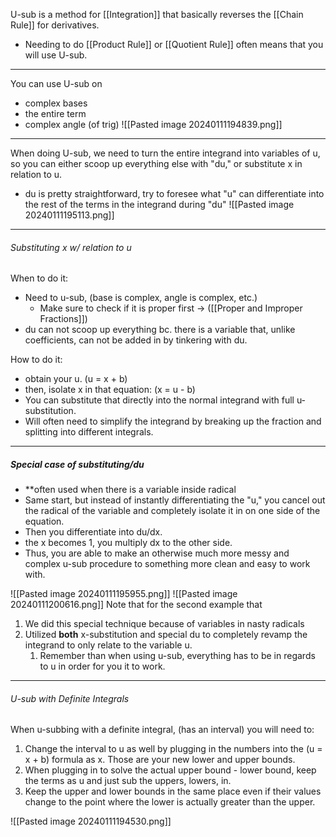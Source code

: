 
U-sub is a method for [[Integration]] that basically reverses the [[Chain Rule]] for derivatives. 
- Needing to do [[Product Rule]] or [[Quotient Rule]] often means that you will use U-sub.

---
You can use U-sub on 
- complex bases
- the entire term
- complex angle (of trig)
![[Pasted image 20240111194839.png]]

--- 
When doing U-sub, we need to turn the entire integrand into variables of u, so you can either scoop up everything else with "du," or substitute x in relation to u.
- du is pretty straightforward, try to foresee what "u" can differentiate into the rest of the terms in the integrand during "du"
![[Pasted image 20240111195113.png]]
---
###### Substituting x w/ relation to u

When to do it:
- Need to u-sub, (base is complex, angle is complex, etc.)
	- Make sure to check if it is proper first -> ([[Proper and Improper Fractions]])
- du can not scoop up everything bc. there is a variable that, unlike coefficients, can not be added in by tinkering with du.

How to do it:
- obtain your u.  (u = x + b)
- then, isolate x in that equation: (x = u - b)
- You can substitute that directly into the normal integrand with full u-substitution.
- Will often need to simplify the integrand by breaking up the fraction and splitting into different integrals.

--- 
##### Special case of substituting/du

- **often used when there is a variable inside radical 
- Same start, but instead of instantly differentiating the "u," you cancel out the radical of the variable and completely isolate it in on one side of the equation. 
- Then you differentiate into du/dx.
- the x becomes 1, you multiply dx to the other side. 
- Thus, you are able to make an otherwise much more messy and complex u-sub procedure to something more clean and easy to work with.

![[Pasted image 20240111195955.png]]
![[Pasted image 20240111200616.png]]
Note that for the second example that 
1. We did this special technique because of variables in nasty radicals
2. Utilized **both** x-substitution and special du to completely revamp the integrand to only relate to the variable u.
	1. Remember than when using u-sub, everything has to be in regards to u in order for you it to work.


--- 
###### U-sub with Definite Integrals

When u-subbing with a definite integral, (has an interval) you will need to:
1. Change the interval to u as well by plugging in the numbers into the (u = x + b) formula as x. Those are your new lower and upper bounds.
2. When plugging in to solve the actual upper bound - lower bound, keep the terms as u and just sub the uppers, lowers, in.
3. Keep the upper and lower bounds in the same place even if their values change to the point where the lower is actually greater than the upper.

![[Pasted image 20240111194530.png]]